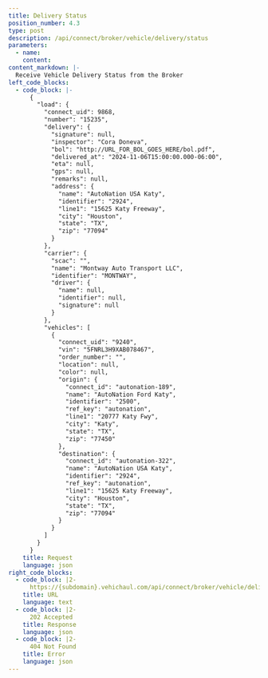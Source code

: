 ```yaml
---
title: Delivery Status
position_number: 4.3
type: post
description: /api/connect/broker/vehicle/delivery/status
parameters:
  - name: 
    content: 
content_markdown: |-
  Receive Vehicle Delivery Status from the Broker
left_code_blocks:
  - code_block: |-
      {
        "load": {
          "connect_uid": 9868,
          "number": "15235",
          "delivery": {
            "signature": null,
            "inspector": "Cora Doneva",
            "bol": "http://URL_FOR_BOL_GOES_HERE/bol.pdf",
            "delivered_at": "2024-11-06T15:00:00.000-06:00",
            "eta": null,
            "gps": null,
            "remarks": null,
            "address": {
              "name": "AutoNation USA Katy",
              "identifier": "2924",
              "line1": "15625 Katy Freeway",
              "city": "Houston",
              "state": "TX",
              "zip": "77094"
            }
          },
          "carrier": {
            "scac": "",
            "name": "Montway Auto Transport LLC",
            "identifier": "MONTWAY",
            "driver": {
              "name": null,
              "identifier": null,
              "signature": null
            }
          },
          "vehicles": [
            {
              "connect_uid": "9240",
              "vin": "5FNRL3H9XAB078467",
              "order_number": "",
              "location": null,
              "color": null,
              "origin": {
                "connect_id": "autonation-189",
                "name": "AutoNation Ford Katy",
                "identifier": "2500",
                "ref_key": "autonation",
                "line1": "20777 Katy Fwy",
                "city": "Katy",
                "state": "TX",
                "zip": "77450"
              },
              "destination": {
                "connect_id": "autonation-322",
                "name": "AutoNation USA Katy",
                "identifier": "2924",
                "ref_key": "autonation",
                "line1": "15625 Katy Freeway",
                "city": "Houston",
                "state": "TX",
                "zip": "77094"
              }
            }
          ]
        }
      } 
    title: Request
    language: json
right_code_blocks:
  - code_block: |2-
      https://{subdomain}.vehichaul.com/api/connect/broker/vehicle/delivery/status
    title: URL
    language: text
  - code_block: |2-
      202 Accepted
    title: Response
    language: json
  - code_block: |2-
      404 Not Found
    title: Error
    language: json
---
```

